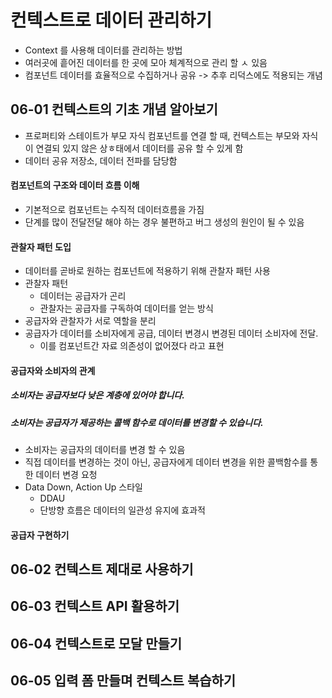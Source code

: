 # 컨텍스트로 데이터 관리하기

* Context 를 사용해 데이터를 관리하는 방법
* 여러곳에 흩어진 데이터를 한 곳에 모아 체계적으로 관리 할 ㅅ 있음
* 컴포넌트 데이터를 효율적으로 수집하거나 공유 -> 추후 리덕스에도 적용되는 개념



## 06-01 컨텍스트의 기초 개념 알아보기

* 프로퍼티와 스테이트가 부모 자식 컴포넌트를 연결 할 때, 컨텍스트는 부모와 자식이 연결되 있지 않은 상ㅎ태에서 데이터를 공유 할 수 있게 함
* 데이터 공유 저장소, 데이터 전파를 담당함

#### 컴포넌트의 구조와 데이터 흐름 이해

* 기본적으로 컴포넌트는 수직적 데이터흐름을 가짐
* 단계를 많이 전달전달 해야 하는 경우 불편하고 버그 생성의 원인이 될 수 있음

#### 관찰자 패턴 도입

* 데이터를 곧바로 원하는 컴포넌트에 적용하기 위해 관찰자 패턴 사용
* 관찰자 패턴
  * 데이터는 공급자가 곤리
  * 관찰자는 공급자를 구독하여 데이터를 얻는 방식
* 공급자와 관찰자가 서로 역할을 분리
* 공급자가 데이터를 소비자에게 공급, 데이터 변경시 변경된 데이터 소비자에 전달.
  * 이를 컴포넌트간 자료 의존성이 없어졌다 라고 표현

#### 공급자와 소비자의 관계

##### 소비자는 공급자보다 낮은 계층에 있어야 합니다.

##### 소비자는 공급자가 제공하는 콜백 함수로 데이터를 변경할 수 있습니다.

* 소비자는 공급자의 데이터를 변경 할 수 있음
* 직접 데이터를 변경하는 것이 아닌, 공급자에게 데이터 변경을 위한 콜백함수를 통한 데이터 변경 요청
* Data Down, Action Up 스타일
  * DDAU
  * 단방향 흐름은 데이터의 일관성 유지에 효과적

#### 공급자 구현하기



## 06-02 컨텍스트 제대로 사용하기

## 06-03 컨텍스트 API 활용하기

## 06-04 컨텍스트로 모달 만들기

## 06-05 입력 폼 만들며 컨텍스트 복습하기



